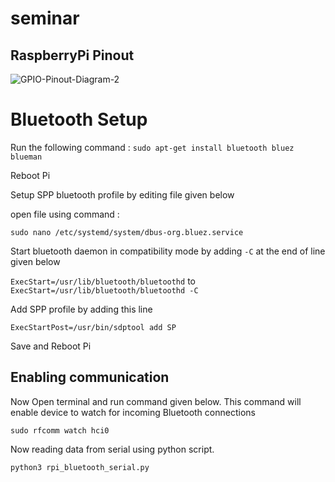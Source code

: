 # seminar

## RaspberryPi Pinout
![GPIO-Pinout-Diagram-2](https://user-images.githubusercontent.com/34370544/116787684-23267680-aac3-11eb-806c-ba600c4b93f6.png)

# Bluetooth Setup

Run the following command : `sudo apt-get install bluetooth bluez blueman`

Reboot Pi



Setup SPP bluetooth profile by editing file given below

open file using command :

`sudo nano /etc/systemd/system/dbus-org.bluez.service`

Start bluetooth daemon in compatibility mode by adding `-C` at the end of line given below 

`ExecStart=/usr/lib/bluetooth/bluetoothd` to `ExecStart=/usr/lib/bluetooth/bluetoothd -C` 

Add SPP profile by adding this line 

`ExecStartPost=/usr/bin/sdptool add SP`

Save and Reboot Pi

## Enabling communication
Now Open terminal and run command given below. This command will enable device to watch for incoming Bluetooth connections

`sudo rfcomm watch hci0`

Now reading data from serial using python script.

`python3 rpi_bluetooth_serial.py`
